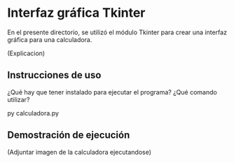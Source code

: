 # Interfaz gráfica Tkinter

En el presente directorio, se utilizó el módulo Tkinter para crear una interfaz gráfica para una calculadora.

(Explicacion)

## Instrucciones de uso

¿Qué hay que tener instalado para ejecutar el programa? ¿Qué comando utilizar?

py calculadora.py

## Demostración de ejecución

(Adjuntar imagen de la calculadora ejecutandose)